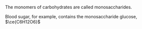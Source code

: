 The monomers of carbohydrates are called monosaccharides.

Blood sugar, for example, contains the monosaccharide glucose, $\ce{C6H12O6}$